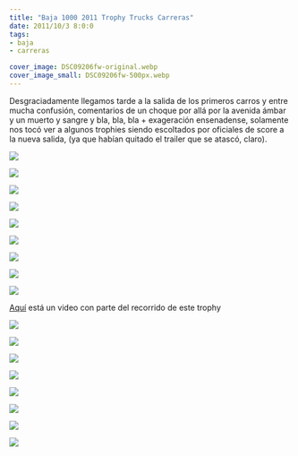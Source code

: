 ```yaml
---
title: "Baja 1000 2011 Trophy Trucks Carreras"
date: 2011/10/3 8:0:0
tags: 
- baja
- carreras

cover_image: DSC09206fw-original.webp
cover_image_small: DSC09206fw-500px.webp
---
```

Desgraciadamente llegamos tarde a la salida de los primeros carros y entre mucha confusión, comentarios de un choque por allá por la avenida ámbar y un muerto y sangre y bla, bla, bla + exageración ensenadense, solamente nos tocó ver a algunos trophies siendo escoltados por oficiales de score a la nueva salida, (ya que habían quitado el trailer que se atascó, claro).

  

[![](DSC09206fw-800px.webp)](DSC09206fw-original.webp)

  

[![](DSC09207fw-800px.webp)](DSC09207fw-original.webp)

  

[![](DSC09209fw-800px.webp)](DSC09209fw-original.webp)

  

[![](DSC09210fw-800px.webp)](DSC09210fw-original.webp)

  

[![](DSC09211fw-800px.webp)](DSC09211fw-original.webp)

  

[![](DSC09212fw-800px.webp)](DSC09212fw-original.webp)

  

[![](DSC09213fw-800px.webp)](DSC09213fw-original.webp)

  

[![](DSC09215fw-800px.webp)](DSC09215fw-original.webp)

  

[![](DSC09218fw-800px.webp)](DSC09218fw-original.webp)

[Aquí](watch?v=Y59wSKx8hXE) está un video con parte del recorrido de este trophy  

[![](DSC09220fw-800px.webp)](DSC09220fw-original.webp)

  

[![](DSC09222fw-800px.webp)](DSC09222fw-original.webp)

  

[![](DSC09224fw-800px.webp)](DSC09224fw-original.webp)

  

[![](DSC09226fw-800px.webp)](DSC09226fw-original.webp)

  

[![](DSC09227fw-800px.webp)](DSC09227fw-original.webp)

  

[![](DSC09230fw-800px.webp)](DSC09230fw-original.webp)

  

[![](DSC09231fw-800px.webp)](DSC09231fw-original.webp)

  
  

[![](DSC09235fw-800px.webp)](DSC09235fw-original.webp)
